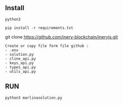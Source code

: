 ## Install
~~~
python3
~~~
~~~
pip install -r requirements.txt
~~~
git clone https://github.com/inery-blockchain/ineryjs.git
~~~
Create or copy file form file github :
- .env
- solution.py
- cline_api.py
- keys_api.py
- types_api.py
- utils_api.py
~~~

## RUN
~~~
python3 marlinasolution.py
~~~